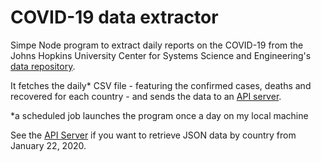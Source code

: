 # COVID-19 data extractor

Simpe Node program to extract daily reports on the COVID-19 from the Johns Hopkins University Center for Systems Science and Engineering's [data repository](https://github.com/CSSEGISandData/COVID-19).

It fetches the daily* CSV file - featuring the confirmed cases, deaths and recovered for each country - and sends the data to an [API server](https://github.com/GregVes/covid-19-api-server).

*a scheduled job launches the program once a day on my local machine

See the [API Server](https://github.com/GregVes/covid-19-api-server) if you want to retrieve JSON data by country from January 22, 2020.
